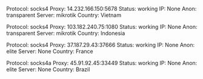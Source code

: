 Protocol: socks4
Proxy: 14.232.166.150:5678
Status: working
IP: None
Anon: transparent
Server: mikrotik
Country: Vietnam

Protocol: socks4
Proxy: 103.182.240.75:1080
Status: working
IP: None
Anon: transparent
Server: mikrotik
Country: Indonesia

Protocol: socks4
Proxy: 37.187.29.43:37666
Status: working
IP: None
Anon: elite
Server: None
Country: France

Protocol: socks4a
Proxy: 45.91.92.45:33449
Status: working
IP: None
Anon: elite
Server: None
Country: Brazil

